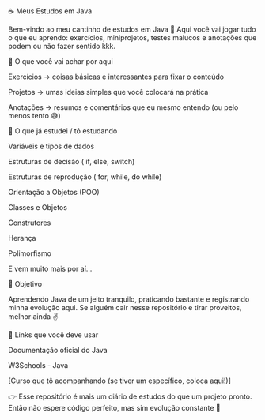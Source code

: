 ☕ Meus Estudos em Java

Bem-vindo ao meu cantinho de estudos em Java 🚀
Aqui você vai jogar tudo o que eu aprendo: exercícios, miniprojetos, testes malucos e anotações que podem ou não fazer sentido kkk.

📂 O que você vai achar por aqui

Exercícios → coisas básicas e interessantes para fixar o conteúdo

Projetos → umas ideias simples que você colocará na prática

Anotações → resumos e comentários que eu mesmo entendo (ou pelo menos tento 😅)

🚀 O que já estudei / tô estudando

Variáveis ​​e tipos de dados

Estruturas de decisão ( if, else, switch)

Estruturas de reprodução ( for, while, do while)

Orientação a Objetos (POO)

Classes e Objetos

Construtores

Herança

Polimorfismo

E vem muito mais por aí...

🎯 Objetivo

Aprendendo Java de um jeito tranquilo, praticando bastante e registrando minha evolução aqui.
Se alguém cair nesse repositório e tirar proveitos, melhor ainda ✌️

🔗 Links que você deve usar

Documentação oficial do Java

W3Schools - Java

[Curso que tô acompanhando (se tiver um específico, coloca aqui!)]

👉 Esse repositório é mais um diário de estudos do que um projeto pronto. Então não espere código perfeito, mas sim evolução constante 🚀
